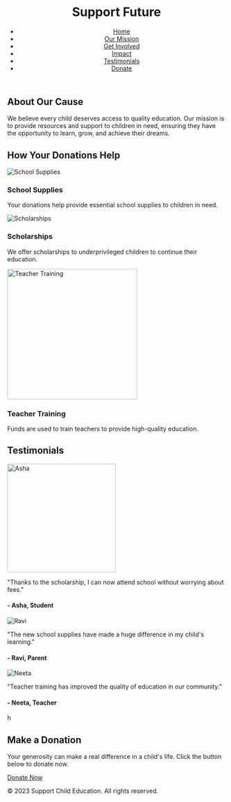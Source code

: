 <!DOCTYPE html>
<html lang="en">
<head>
    <meta charset="UTF-8">
    <meta name="viewport" content="width=device-width, initial-scale=1.0">
    <title>Support Future</title>
</head>

<header>
    <h1>Support Future</h1>
    <nav>
        <ul>
            <li><a href="index.html">Home</a></li>
            <li><a href="mission.html">Our Mission</a></li>
            <li><a href="involved.html">Get Involved</a></li>
            <li><a href="#impact">Impact</a></li>
            <li><a href="#testimonials">Testimonials</a></li>
            <li><a href="#donate">Donate</a></li>
        </ul>
    </nav>
</header>

<section id="about">
    <h2>About Our Cause</h2>
    <p>We believe every child deserves access to quality education. Our mission is to provide resources and support to children in need, ensuring they have the opportunity to learn, grow, and achieve their dreams.</p>
</section>

<section id="impact">
    <h2>How Your Donations Help</h2>
    <div class="impact">
        <div>
            <img src="https://encrypted-tbn0.gstatic.com/images?q=tbn:ANd9GcRrx24SmGdWfIgViYlbpG1aMbADEF3jZvx0ww&s" alt="School Supplies">
            <h3>School Supplies</h3>
            <p>Your donations help provide essential school supplies to children in need.</p>
        </div>
        <div>
            <img src="https://encrypted-tbn0.gstatic.com/images?q=tbn:ANd9GcR1W9-u9m1yLyQzKnALPfJVKh92An3RtecmJw&s" alt="Scholarships">
            <h3>Scholarships</h3>
            <p>We offer scholarships to underprivileged children to continue their education.</p>
        </div>
        <div>
            <img src="https://media.istockphoto.com/id/1433288447/photo/we-know-the-answer-teacher.jpg?s=612x612&w=0&k=20&c=zy11ys_uUlAoTUKZVc1bTIxomQThKNOuioJWYaszKxA=" alt="Teacher Training" length="300" width="300">
            <h3>Teacher Training</h3>
            <p>Funds are used to train teachers to provide high-quality education.</p>
        </div>
    </div>
</section>

<section id="testimonials">
    <h2>Testimonials</h2>
    <div class="testimonials">
        <div>
            <img src="asha.jpeg" alt="Asha" length="200px" width="250px">
            <p>"Thanks to the scholarship, I can now attend school without worrying about fees."</p>
            <h4>- Asha, Student</h4>
        </div>
        <div>
            <img src="ravi.jpeg" alt="Ravi">
            <p>"The new school supplies have made a huge difference in my child's learning."</p>
            <h4>- Ravi, Parent</h4>
        </div>
        <div>
            <img src="nita.jpeg" alt="Neeta">
            <p>"Teacher training has improved the quality of education in our community."</p>
            <h4>- Neeta, Teacher</h4>
        </div>
    </div>
</section>h

<section id="donate">
    <h2>Make a Donation</h2>
    <p>Your generosity can make a real difference in a child's life. Click the button below to donate now.</p>
    <a href="https://donate.example.com" class="cta-button">Donate Now</a>
</section>

<footer>
    <p>&copy; 2023 Support Child Education. All rights reserved.</p>
</footer>

</body>
</html>
